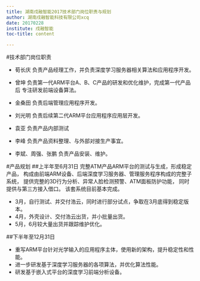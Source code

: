 ```yaml
---
title: 湖南戍融智能2017技术部门岗位职责与规划
author: 湖南戍融智能科技有限公司xcq
date: 20170228
institute: 戍融智能 
toc-title: content

---
```


#技术部门岗位职责
* 荀长庆
负责产品经理工作，并负责深度学习服务器相关算法和应用程序开发。

* 曾坤
负责第一代ARM平台A、B、C产品的研发和优化维护，完成第一代产品后
专注研发前端设备算法。

* 金桑田
负责后端管理应用程序开发。

* 刘光明
负责后续第二代ARM平台应用程序应用层开发。

* 袁亚
负责产品内部测试

* 李峰
负责产品资料整理、与外部对接生产事宜。

* 李斌、周强、张鹏
负责产品安装、维护。


#产品规划
##上半年至6月31日
完整ATM产品ARM平台的测试与生成，形成稳定产品，
构成由前端ARM设备、后端深度学习服务器、管理服务程序构成的完整子系统，
提供完整的3D行为分析、异常人脸检测预警、ATM面板防护功能，
同时提供与第三方接入借口。
该套系统目前基本完成。

* 3月，自行测试、并交付浩云，同时进行部分试点，争取在3月底得到稳定版本。
* 4月，外壳设计、交付浩云出货，并小批量出货。
* 5月，6月较大量出货并跟踪维护优化。

##下半年至12月31日

* 重写ARM平台针对光学输入的应用程序主体，使用新的架构，提升稳定性和性能。
* 进一步研发基于深度学习服务器的各项算法，并优化算法性能。
* 研发基于嵌入式平台的深度学习前端分析设备。
